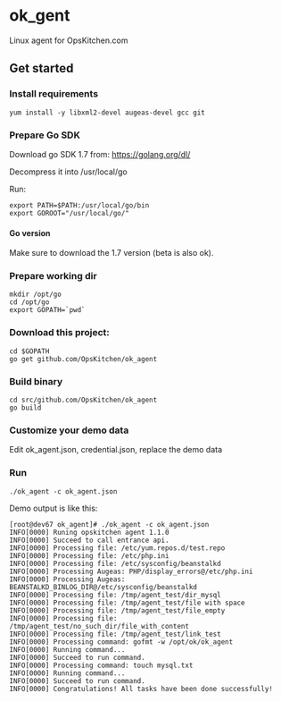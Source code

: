 # ok_gent
Linux agent for OpsKitchen.com

## Get started
### Install requirements
    yum install -y libxml2-devel augeas-devel gcc git

### Prepare Go SDK
Download go SDK 1.7 from: https://golang.org/dl/

Decompress it into /usr/local/go

Run:

    export PATH=$PATH:/usr/local/go/bin
    export GOROOT="/usr/local/go/"

#### Go version
Make sure to download the 1.7 version (beta is also ok).

### Prepare working dir

    mkdir /opt/go
    cd /opt/go
    export GOPATH=`pwd`


### Download this project:

    cd $GOPATH
    go get github.com/OpsKitchen/ok_agent

### Build binary

    cd src/github.com/OpsKitchen/ok_agent
    go build

### Customize your demo data

Edit ok_agent.json, credential.json, replace the demo data

### Run

    ./ok_agent -c ok_agent.json

Demo output is like this:

    [root@dev67 ok_agent]# ./ok_agent -c ok_agent.json
    INFO[0000] Runing opskitchen agent 1.1.0
    INFO[0000] Succeed to call entrance api.
    INFO[0000] Processing file: /etc/yum.repos.d/test.repo
    INFO[0000] Processing file: /etc/php.ini
    INFO[0000] Processing file: /etc/sysconfig/beanstalkd
    INFO[0000] Processing Augeas: PHP/display_errors@/etc/php.ini
    INFO[0000] Processing Augeas: BEANSTALKD_BINLOG_DIR@/etc/sysconfig/beanstalkd
    INFO[0000] Processing file: /tmp/agent_test/dir_mysql
    INFO[0000] Processing file: /tmp/agent_test/file with space
    INFO[0000] Processing file: /tmp/agent_test/file_empty
    INFO[0000] Processing file: /tmp/agent_test/no_such_dir/file_with_content
    INFO[0000] Processing file: /tmp/agent_test/link_test
    INFO[0000] Processing command: gofmt -w /opt/ok/ok_agent
    INFO[0000] Running command...
    INFO[0000] Succeed to run command.
    INFO[0000] Processing command: touch mysql.txt
    INFO[0000] Running command...
    INFO[0000] Succeed to run command.
    INFO[0000] Congratulations! All tasks have been done successfully!